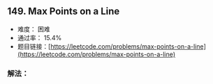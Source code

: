 ## 149. Max Points on a Line


- 难度： 困难
- 通过率： 15.4%
- 题目链接：[https://leetcode.com/problems/max-points-on-a-line](https://leetcode.com/problems/max-points-on-a-line)



### 解法：